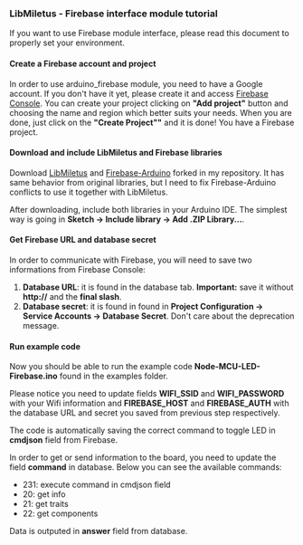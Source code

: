 ### LibMiletus - Firebase interface module tutorial

If you want to use Firebase module interface, please read this
document to properly set your environment.

#### Create a Firebase account and project

In order to use arduino_firebase module, you need to have a Google account.
If you don't have it yet, please create it and access [Firebase Console](https://console.firebase.google.com).
You can create your project clicking on **"Add project"** button and choosing
the name and region which better suits your needs. When you are done, just
click on the **"Create Project""** and it is done! You have a Firebase project.

#### Download and include LibMiletus and Firebase libraries

Download [LibMiletus](https://github.com/marcosscarpim/LibMiletus) and
[Firebase-Arduino](https://github.com/marcosscarpim/firebase-arduino) forked
in my repository. It has same behavior from original libraries, but I need
to fix Firebase-Arduino conflicts to use it together with LibMiletus.

After downloading, include both libraries in your Arduino IDE. The simplest way
is going in **Sketch -> Include library -> Add .ZIP Library...**.

#### Get Firebase URL and database secret

In order to communicate with Firebase, you will need to save two informations from
Firebase Console:

1. **Database URL**:
it is found in the database tab. **Important:** save it without **http://** and the
**final slash**.
2. **Database secret**:
it is found in found in **Project Configuration -> Service Accounts -> Database Secret**.
Don't care about the deprecation message.

#### Run example code

Now you should be able to run the example code **Node-MCU-LED-Firebase.ino** found
in the examples folder. 

Please notice you need to update fields **WIFI_SSID** and **WIFI_PASSWORD** with your
Wifi information and **FIREBASE_HOST** and **FIREBASE_AUTH** with the database URL and
secret you saved from previous step respectively.

The code is automatically saving the correct command to toggle LED in **cmdjson** field
from Firebase.

In order to get or send information to the board, you need to update the field
**command** in database. Below you can see the available commands:

- 231: execute command in cmdjson field
- 20: get info
- 21: get traits
- 22: get components

Data is outputed in **answer** field from database.